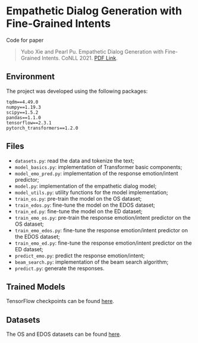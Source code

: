 # Empathetic Dialog Generation with Fine-Grained Intents

Code for paper
> Yubo Xie and Pearl Pu. Empathetic Dialog Generation with Fine-Grained Intents.
> CoNLL 2021. [PDF Link](https://arxiv.org/pdf/2105.06829.pdf).

## Environment
The project was developed using the following packages:

    tqdm==4.49.0
    numpy==1.19.3
    scipy==1.5.2
    pandas==1.1.0
    tensorflow==2.3.1
    pytorch_transformers==1.2.0

## Files
- `datasets.py`: read the data and tokenize the text;
- `model_basics.py`: implementation of Transformer basic components;
- `model_emo_pred.py`: implementation of the response emotion/intent predictor;
- `model.py`: implementation of the empathetic dialog model;
- `model_utils.py`: utility functions for the model implementation;
- `train_os.py`: pre-train the model on the OS dataset;
- `train_edos.py`: fine-tune the model on the EDOS dataset;
- `train_ed.py`: fine-tune the model on the ED dataset;
- `train_emo_os.py`: pre-train the response emotion/intent predictor on the OS dataset;
- `train_emo_edos.py`: fine-tune the response emotion/intent predictor on the EDOS dataset;
- `train_emo_ed.py`: fine-tune the response emotion/intent predictor on the ED dataset;
- `predict_emo.py`: predict the response emotion/intent;
- `beam_search.py`: implementation of the beam search algorithm;
- `predict.py`: generate the responses.

## Trained Models
TensorFlow checkpoints can be found [here](https://drive.google.com/drive/folders/1n1MSVwn9ud1lfGgif2yIedPecFrmsmCV?usp=sharing).

## Datasets
The OS and EDOS datasets can be found [here](https://drive.google.com/drive/folders/16-dkORqc6p7q5j14zNN_t7_V-NJjn6ga?usp=sharing).
